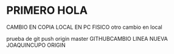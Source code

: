 # PRIMERO HOLA

CAMBIO EN COPIA LOCAL EN PC FISICO
otro cambio en local

prueba de git push origin master
GITHUBCAMBIO
LINEA NUEVA JOAQUINCUPO ORIGIN
